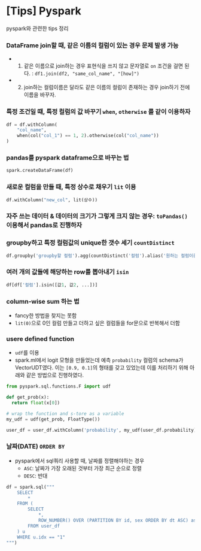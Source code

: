# [Tips] Pyspark


pyspark와 관련한 tips 정리

<!--more-->

### DataFrame join할 때, 같은 이름의 컬럼이 있는 경우 문제 발생 가능
- 1. 같은 이름으로 join하는 경우 표현식을 쓰지 않고 문자열로 `on` 조건을 걸면 된다. : `df1.join(df2, "same_col_name", "[how]")`
- 2. join하는 컬럼이름은 달라도 같은 이름의 컬럼이 존재하는 경우 join하기 전에 이름을 바꾸자.

### 특정 조건일 떄, 특정 컬럼의 값 바꾸기 `when`, `otherwise` 를 같이 이용하자
```python
df = df.withColumn(
    "col_name",
    when(col("col_1") == 1, 2).otherwise(col("col_name"))
)
```

### pandas를 pyspark dataframe으로 바꾸는 법
```python
spark.createDataFrame(df)
```

### 새로운 컬럼을 만들 때, 특정 상수로 채우기 `lit` 이용
```python
df.withColumn("new_col", lit(상수))
```

### 자주 쓰는 데이터 & 데이터의 크기가 그렇게 크지 않는 경우: `toPandas()` 이용해서 pandas로 진행하자

### groupby하고 특정 컬럼값의 unique한 갯수 세기 `countDistinct`
```python
df.groupby('groupby할 컬럼').agg(countDistinct('컬럼').alias('원하는 컬럼이름'))
```

### 여러 개의 값들에 해당하는 row를 뽑아내기 `isin`
```python
df[df['컬럼'].isin([값1, 값2, ...])]
```

### column-wise sum 하는 법
- fancy한 방법을 찾지는 못함
- `lit(0)`으로 0인 컬럼 만들고 더하고 싶은 컬럼들을 for문으로 반복해서 더함

### usere defined function
- `udf`를 이용
- spark.ml에서 logit 모형을 만들었는데 예측 `probability` 컬럼의 schema가 VectorUDT였다. 이는 `[0.9, 0.1]`의 형태를 갖고 있었는데 이를 처리하기 위해 아래와 같은 방법으로 진행하였다.

```python
from pyspark.sql.functions.F import udf

def get_prob(x):
  return float(x[0])

# wrap the function and s-tore as a variable
my_udf = udf(get_prob, FloatType())

user_df = user_df.withColumn('probability', my_udf(user_df.probability))
```

### 날짜(DATE) `ORDER BY`
- pyspark에서 sql쿼리 사용할 때, 날짜를 정렬해야하는 경우
  - `ASC`: 날짜가 가장 오래된 것부터 가장 최근 순으로 정렬
  - `DESC`: 반대

```python
df = spark.sql("""
    SELECT 
        *
    FROM (
        SELECT 
            *,
            ROW_NUMBER() OVER (PARTITION BY id, sex ORDER BY dt ASC) as idx
        FROM user_df
    ) u
    WHERE u.idx == "1"
""")
```
